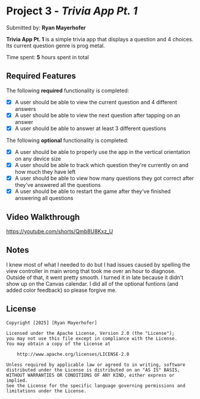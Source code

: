 # Project 3 - *Trivia App Pt. 1*

Submitted by: **Ryan Mayerhofer**

**Trivia App Pt. 1** is a simple trivia app that displays a question and 4 choices. Its current question genre is prog metal. 

Time spent: **5** hours spent in total

## Required Features

The following **required** functionality is completed:

- [x] A user should be able to view the current question and 4 different answers
- [x] A user should be able to view the next question after tapping on an answer
- [x] A user should be able to answer at least 3 different questions

The following **optional** functionality is completed:

- [x] A user should be able to properly use the app in the vertical orientation on any device size
- [x] A user should be able to track which question they're currently on and how much they have left
- [x] A user should be able to view how many questions they got correct after they've answered all the questions
- [x] A user should be able to restart the game after they've finished answering all questions

## Video Walkthrough

https://youtube.com/shorts/Qmb8U8Kxz_U

## Notes

I knew most of what I needed to do but I had issues caused by spelling the view controller in main wrong that took me over an hour to diagnose. 
Outside of that, it went pretty smooth. 
I turned it in late because it didn't show up on the Canvas calendar. I did all of the optional funtions (and added color feedback) so please forgive me. 

## License

    Copyright [2025] [Ryan Mayerhofer]

    Licensed under the Apache License, Version 2.0 (the "License");
    you may not use this file except in compliance with the License.
    You may obtain a copy of the License at

        http://www.apache.org/licenses/LICENSE-2.0

    Unless required by applicable law or agreed to in writing, software
    distributed under the License is distributed on an "AS IS" BASIS,
    WITHOUT WARRANTIES OR CONDITIONS OF ANY KIND, either express or implied.
    See the License for the specific language governing permissions and
    limitations under the License.
